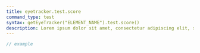 ```yaml
---
title: eyetracker.test.score
command_type: test
syntax: getEyeTracker("ELEMENT_NAME").test.score()
description: Lorem ipsum dolor sit amet, consectetur adipiscing elit, sed do eiusmod tempor incididunt ut labore et dolore magna aliqua. Ut enim ad minim veniam, quis nostrud exercitation ullamco laboris nisi ut aliquip ex ea commodo consequat.
---
```


```javascript
// example
```